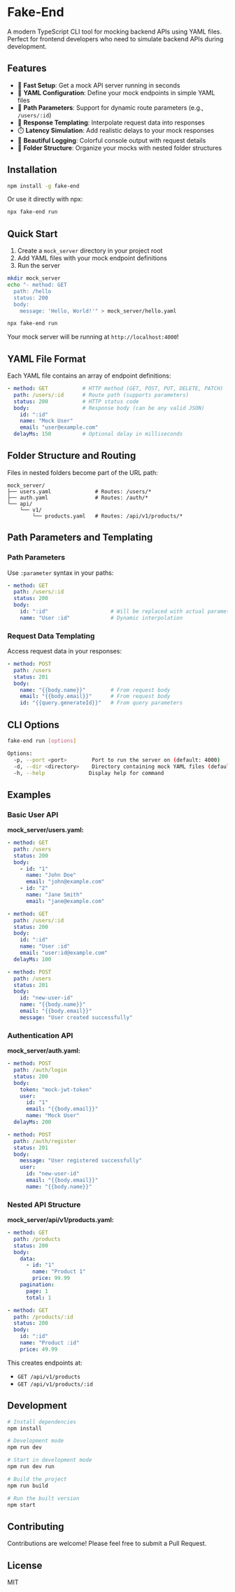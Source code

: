 # Fake-End

A modern TypeScript CLI tool for mocking backend APIs using YAML files. Perfect for frontend developers who need to simulate backend APIs during development.

## Features

- 🚀 **Fast Setup**: Get a mock API server running in seconds
- 📝 **YAML Configuration**: Define your mock endpoints in simple YAML files
- 🔄 **Path Parameters**: Support for dynamic route parameters (e.g., `/users/:id`)
- 🎯 **Response Templating**: Interpolate request data into responses
- ⏱️ **Latency Simulation**: Add realistic delays to your mock responses
- 🌈 **Beautiful Logging**: Colorful console output with request details
- 📁 **Folder Structure**: Organize your mocks with nested folder structures

## Installation

```bash
npm install -g fake-end
```

Or use it directly with npx:

```bash
npx fake-end run
```

## Quick Start

1. Create a `mock_server` directory in your project root
2. Add YAML files with your mock endpoint definitions
3. Run the server

```bash
mkdir mock_server
echo "- method: GET
  path: /hello
  status: 200
  body:
    message: 'Hello, World!'" > mock_server/hello.yaml

npx fake-end run
```

Your mock server will be running at `http://localhost:4000`!

## YAML File Format

Each YAML file contains an array of endpoint definitions:

```yaml
- method: GET           # HTTP method (GET, POST, PUT, DELETE, PATCH)
  path: /users/:id      # Route path (supports parameters)
  status: 200           # HTTP status code
  body:                 # Response body (can be any valid JSON)
    id: ":id"
    name: "Mock User"
    email: "user@example.com"
  delayMs: 150          # Optional delay in milliseconds
```

## Folder Structure and Routing

Files in nested folders become part of the URL path:

```
mock_server/
├── users.yaml              # Routes: /users/*
├── auth.yaml               # Routes: /auth/*
└── api/
    └── v1/
        └── products.yaml   # Routes: /api/v1/products/*
```

## Path Parameters and Templating

### Path Parameters

Use `:parameter` syntax in your paths:

```yaml
- method: GET
  path: /users/:id
  status: 200
  body:
    id: ":id"                    # Will be replaced with actual parameter
    name: "User :id"             # Dynamic interpolation
```

### Request Data Templating

Access request data in your responses:

```yaml
- method: POST
  path: /users
  status: 201
  body:
    name: "{{body.name}}"        # From request body
    email: "{{body.email}}"      # From request body
    id: "{{query.generateId}}"   # From query parameters
```

## CLI Options

```bash
fake-end run [options]

Options:
  -p, --port <port>        Port to run the server on (default: 4000)
  -d, --dir <directory>    Directory containing mock YAML files (default: mock_server)
  -h, --help              Display help for command
```

## Examples

### Basic User API

**mock_server/users.yaml:**
```yaml
- method: GET
  path: /users
  status: 200
  body:
    - id: "1"
      name: "John Doe"
      email: "john@example.com"
    - id: "2"
      name: "Jane Smith"
      email: "jane@example.com"

- method: GET
  path: /users/:id
  status: 200
  body:
    id: ":id"
    name: "User :id"
    email: "user:id@example.com"
  delayMs: 100

- method: POST
  path: /users
  status: 201
  body:
    id: "new-user-id"
    name: "{{body.name}}"
    email: "{{body.email}}"
    message: "User created successfully"
```

### Authentication API

**mock_server/auth.yaml:**
```yaml
- method: POST
  path: /auth/login
  status: 200
  body:
    token: "mock-jwt-token"
    user:
      id: "1"
      email: "{{body.email}}"
      name: "Mock User"
  delayMs: 200

- method: POST
  path: /auth/register
  status: 201
  body:
    message: "User registered successfully"
    user:
      id: "new-user-id"
      email: "{{body.email}}"
      name: "{{body.name}}"
```

### Nested API Structure

**mock_server/api/v1/products.yaml:**
```yaml
- method: GET
  path: /products
  status: 200
  body:
    data:
      - id: "1"
        name: "Product 1"
        price: 99.99
    pagination:
      page: 1
      total: 1

- method: GET
  path: /products/:id
  status: 200
  body:
    id: ":id"
    name: "Product :id"
    price: 49.99
```

This creates endpoints at:
- `GET /api/v1/products`
- `GET /api/v1/products/:id`

## Development

```bash
# Install dependencies
npm install

# Development mode
npm run dev

# Start in development mode
npm run dev run

# Build the project
npm run build

# Run the built version
npm start
```

## Contributing

Contributions are welcome! Please feel free to submit a Pull Request.

## License

MIT
